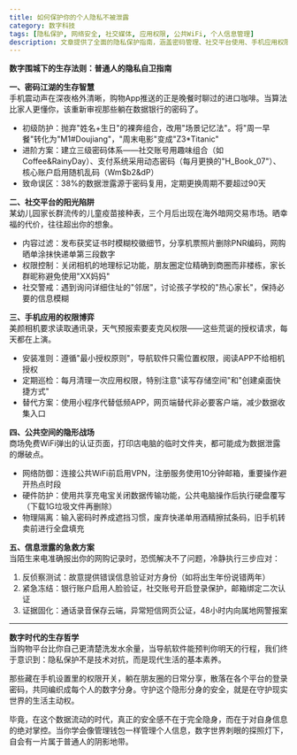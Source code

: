 ```yaml
---
title: 如何保护你的个人隐私不被泄露
category: 数字科技
tags: [隐私保护, 网络安全, 社交媒体, 应用权限, 公共WiFi, 个人信息管理]
description: 文章提供了全面的隐私保护指南，涵盖密码管理、社交平台使用、手机应用权限控制、公共空间安全防范及信息泄露应急措施等方面，旨在帮助普通用户在数字时代有效保护个人隐私，确保生活主动权。
---
```

**数字围城下的生存法则：普通人的隐私自卫指南**

**一、密码江湖的生存智慧**  
手机震动声在深夜格外清晰，购物App推送的正是晚餐时聊过的进口咖啡。当算法比家人更懂你，该重新审视那些躺在数据银行的密码了。

* 初级防护：抛弃"姓名+生日"的裸奔组合，改用"场景记忆法"。将"周一早餐"转化为"M1#Doujiang"，"周末电影"变成"Z3*Titanic"  
* 进阶方案：建立三级密码体系——社交账号用趣味组合（如Coffee&RainyDay）、支付系统采用动态密码（每月更换的"H_Book_07"）、核心账户启用随机乱码（Wm$b2&dP）  
* 致命误区：38%的数据泄露源于密码复用，定期更换周期不要超过90天  

**二、社交平台的阳光陷阱**  
某幼儿园家长群流传的儿童疫苗接种表，三个月后出现在海外暗网交易市场。晒幸福的代价，往往超出你的想象。

* 内容过滤：发布获奖证书时模糊校徽细节，分享机票照片删除PNR编码，网购晒单涂抹快递单第三段数字  
* 权限控制：关闭相机的地理标记功能，朋友圈定位精确到商圈而非楼栋，家长群昵称避免使用"XX妈妈"  
* 社交警戒：遇到询问详细住址的"邻居"，讨论孩子学校的"热心家长"，保持必要的信息模糊  

**三、手机应用的权限博弈**  
美颜相机要求读取通讯录，天气预报索要麦克风权限——这些荒诞的授权请求，每天都在上演。

* 安装准则：遵循"最小授权原则"，导航软件只需位置权限，阅读APP不给相机授权  
* 定期巡检：每月清理一次应用权限，特别注意"读写存储空间"和"创建桌面快捷方式"  
* 替代方案：使用小程序代替低频APP，网页端替代非必要客户端，减少数据收集入口  

**四、公共空间的隐形战场**  
商场免费WiFi弹出的认证页面，打印店电脑的临时文件夹，都可能成为数据泄露的爆破点。

* 网络防御：连接公共WiFi前启用VPN，注册服务使用10分钟邮箱，重要操作避开热点时段  
* 硬件防护：使用共享充电宝关闭数据传输功能，公共电脑操作后执行硬盘覆写（下载1G垃圾文件再删除）  
* 物理隔离：输入密码时养成遮挡习惯，废弃快递单用酒精擦拭条码，旧手机转卖前进行全盘填充  

**五、信息泄露的急救方案**  
当陌生来电准确报出你的网购记录时，恐慌解决不了问题，冷静执行三步应对：

1. 反侦察测试：故意提供错误信息验证对方身份（如将出生年份说错两年）  
2. 紧急冻结：银行账户启用人脸验证，社交账号开启登录保护，邮箱绑定二次认证  
3. 证据固化：通话录音保存云端，异常短信网页公证，48小时内向属地网警报案  

---

**数字时代的生存哲学**  
当购物平台比你自己更清楚洗发水余量，当导航软件能预判你明天的行程，我们终于意识到：隐私保护不是技术对抗，而是现代生活的基本素养。

那些藏在手机设置里的权限开关，躺在朋友圈的日常分享，散落在各个平台的登录密码，共同编织成每个人的数字分身。守护这个隐形分身的安全，就是在守护现实世界的生活主动权。

毕竟，在这个数据流动的时代，真正的安全感不在于完全隐身，而在于对自身信息的绝对掌控。当你学会像管理钱包一样管理个人信息，数字世界刺眼的探照灯下，自会有一片属于普通人的阴影地带。